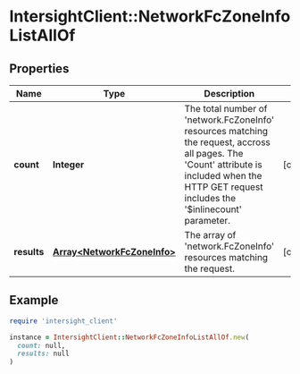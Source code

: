 # IntersightClient::NetworkFcZoneInfoListAllOf

## Properties

| Name | Type | Description | Notes |
| ---- | ---- | ----------- | ----- |
| **count** | **Integer** | The total number of &#39;network.FcZoneInfo&#39; resources matching the request, accross all pages. The &#39;Count&#39; attribute is included when the HTTP GET request includes the &#39;$inlinecount&#39; parameter. | [optional] |
| **results** | [**Array&lt;NetworkFcZoneInfo&gt;**](NetworkFcZoneInfo.md) | The array of &#39;network.FcZoneInfo&#39; resources matching the request. | [optional] |

## Example

```ruby
require 'intersight_client'

instance = IntersightClient::NetworkFcZoneInfoListAllOf.new(
  count: null,
  results: null
)
```

